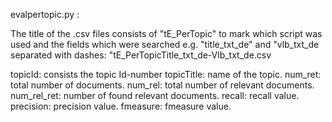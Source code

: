 evalpertopic.py :

The title of the .csv files consists of "tE_PerTopic" to mark which script was used and the fields which were searched e.g. "title_txt_de" and "vlb_txt_de separated with dashes: "tE_PerTopicTitle_txt_de-Vlb_txt_de.csv

topicId: consists the topic Id-number
topicTitle: name of the topic.
num_ret: total number of documents. 
num_rel: total number of relevant documents.
num_rel_ret: number of found relevant documents.
recall: recall value.
precision: precision value.
fmeasure: fmeasure value.